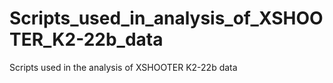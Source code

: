 # Scripts_used_in_analysis_of_XSHOOTER_K2-22b_data
 Scripts used in the analysis of XSHOOTER K2-22b data
